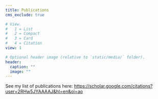 ```yaml
---
title: Publications
cms_exclude: true

# View.
#   1 = List
#   2 = Compact
#   3 = Card
#   4 = Citation
view: 1

# Optional header image (relative to `static/media/` folder).
header:
  caption: ""
  image: ""
---
```


See my list of publications here: https://scholar.google.com/citations?user=2RHw5JYAAAAJ&hl=en&oi=ao

